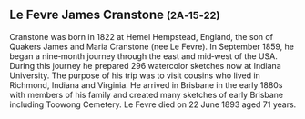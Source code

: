 ## Le Fevre James Cranstone <small>(2A‑15‑22)</small>

Cranstone was born in 1822 at Hemel Hempstead, England, the son of Quakers James and Maria Cranstone (nee Le Fevre). In September 1859, he began a nine‑month journey through the east and mid‑west of the USA. During this journey he prepared 296 watercolor sketches now at Indiana University. The purpose of his trip was to visit cousins who lived in Richmond, Indiana and Virginia. He arrived in Brisbane in the early 1880s with members of his family and created many sketches of early Brisbane including Toowong Cemetery. Le Fevre died on 22 June 1893 aged 71 years.

